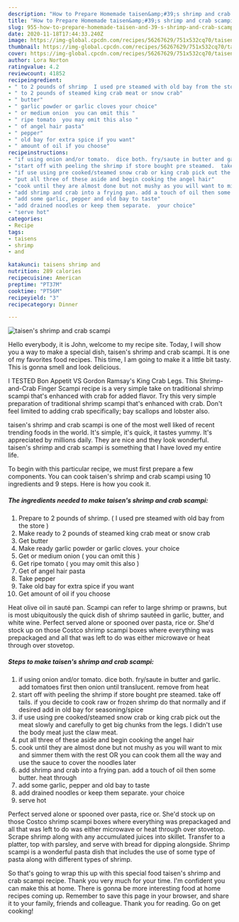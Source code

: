 ```yaml
---
description: "How to Prepare Homemade taisen&amp;#39;s shrimp and crab scampi"
title: "How to Prepare Homemade taisen&amp;#39;s shrimp and crab scampi"
slug: 955-how-to-prepare-homemade-taisen-and-39-s-shrimp-and-crab-scampi
date: 2020-11-18T17:44:33.240Z
image: https://img-global.cpcdn.com/recipes/56267629/751x532cq70/taisens-shrimp-and-crab-scampi-recipe-main-photo.jpg
thumbnail: https://img-global.cpcdn.com/recipes/56267629/751x532cq70/taisens-shrimp-and-crab-scampi-recipe-main-photo.jpg
cover: https://img-global.cpcdn.com/recipes/56267629/751x532cq70/taisens-shrimp-and-crab-scampi-recipe-main-photo.jpg
author: Lora Norton
ratingvalue: 4.2
reviewcount: 41852
recipeingredient:
- " to 2 pounds of shrimp  I used pre steamed with old bay from the store "
- " to 2 pounds of steamed king crab meat or snow crab"
- " butter"
- " garlic powder or garlic cloves your choice"
- " or medium onion  you can omit this "
- " ripe tomato  you may omit this also "
- " of angel hair pasta"
- " pepper"
- " old bay for extra spice if you want"
- " amount of oil if you choose"
recipeinstructions:
- "if using onion and/or tomato.  dice both. fry/saute in butter and garlic.  add tomatoes first then onion until translucent. remove from heat"
- "start off with peeling the shrimp if store bought pre steamed.  take off tails. if you decide to cook raw or frozen shrimp do that normally and if desired add in old bay for seasoning/spice"
- "if use using pre cooked/steamed snow crab or king crab pick out the meat slowly and carefully to get big chunks from the legs. I didn&#39;t use the body meat just the claw meat."
- "put all three of these aside and begin cooking the angel hair"
- "cook until they are almost done but not mushy as you will want to mix and simmer them with the rest OR you can cook them all the way and use the sauce to cover the noodles later"
- "add shrimp and crab into a frying pan. add a touch of oil then some butter.  heat through"
- "add some garlic, pepper and old bay to taste"
- "add drained noodles or keep them separate.  your choice"
- "serve hot"
categories:
- Recipe
tags:
- taisens
- shrimp
- and

katakunci: taisens shrimp and 
nutrition: 289 calories
recipecuisine: American
preptime: "PT37M"
cooktime: "PT56M"
recipeyield: "3"
recipecategory: Dinner

---
```



![taisen&#39;s shrimp and crab scampi](https://img-global.cpcdn.com/recipes/56267629/751x532cq70/taisens-shrimp-and-crab-scampi-recipe-main-photo.jpg)

Hello everybody, it is John, welcome to my recipe site. Today, I will show you a way to make a special dish, taisen&#39;s shrimp and crab scampi. It is one of my favorites food recipes. This time, I am going to make it a little bit tasty. This is gonna smell and look delicious.

I TESTED Bon Appetit VS Gordon Ramsay&#39;s King Crab Legs. This Shrimp-and-Crab Finger Scampi recipe is a very simple take on traditional shrimp scampi that&#39;s enhanced with crab for added flavor. Try this very simple preparation of traditional shrimp scampi that&#39;s enhanced with crab. Don&#39;t feel limited to adding crab specifically; bay scallops and lobster also.

taisen&#39;s shrimp and crab scampi is one of the most well liked of recent trending foods in the world. It's simple, it's quick, it tastes yummy. It's appreciated by millions daily. They are nice and they look wonderful. taisen&#39;s shrimp and crab scampi is something that I have loved my entire life.


To begin with this particular recipe, we must first prepare a few components. You can cook taisen&#39;s shrimp and crab scampi using 10 ingredients and 9 steps. Here is how you cook it.

<!--inarticleads1-->

##### The ingredients needed to make taisen&#39;s shrimp and crab scampi:

1. Prepare  to 2 pounds of shrimp. ( I used pre steamed with old bay from the store )
1. Make ready  to 2 pounds of steamed king crab meat or snow crab
1. Get  butter
1. Make ready  garlic powder or garlic cloves. your choice
1. Get  or medium onion ( you can omit this )
1. Get  ripe tomato ( you may omit this also )
1. Get  of angel hair pasta
1. Take  pepper
1. Take  old bay for extra spice if you want
1. Get  amount of oil if you choose


Heat olive oil in sauté pan. Scampi can refer to large shrimp or prawns, but is most ubiquitously the quick dish of shrimp sautéed in garlic, butter, and white wine. Perfect served alone or spooned over pasta, rice or. She&#39;d stock up on those Costco shrimp scampi boxes where everything was prepackaged and all that was left to do was either microwave or heat through over stovetop. 

<!--inarticleads2-->

##### Steps to make taisen&#39;s shrimp and crab scampi:

1. if using onion and/or tomato.  dice both. fry/saute in butter and garlic.  add tomatoes first then onion until translucent. remove from heat
1. start off with peeling the shrimp if store bought pre steamed.  take off tails. if you decide to cook raw or frozen shrimp do that normally and if desired add in old bay for seasoning/spice
1. if use using pre cooked/steamed snow crab or king crab pick out the meat slowly and carefully to get big chunks from the legs. I didn&#39;t use the body meat just the claw meat.
1. put all three of these aside and begin cooking the angel hair
1. cook until they are almost done but not mushy as you will want to mix and simmer them with the rest OR you can cook them all the way and use the sauce to cover the noodles later
1. add shrimp and crab into a frying pan. add a touch of oil then some butter.  heat through
1. add some garlic, pepper and old bay to taste
1. add drained noodles or keep them separate.  your choice
1. serve hot


Perfect served alone or spooned over pasta, rice or. She&#39;d stock up on those Costco shrimp scampi boxes where everything was prepackaged and all that was left to do was either microwave or heat through over stovetop. Scrape shrimp along with any accumulated juices into skillet. Transfer to a platter, top with parsley, and serve with bread for dipping alongside. Shrimp scampi is a wonderful pasta dish that includes the use of some type of pasta along with different types of shrimp. 

So that's going to wrap this up with this special food taisen&#39;s shrimp and crab scampi recipe. Thank you very much for your time. I'm confident you can make this at home. There is gonna be more interesting food at home recipes coming up. Remember to save this page in your browser, and share it to your family, friends and colleague. Thank you for reading. Go on get cooking!
